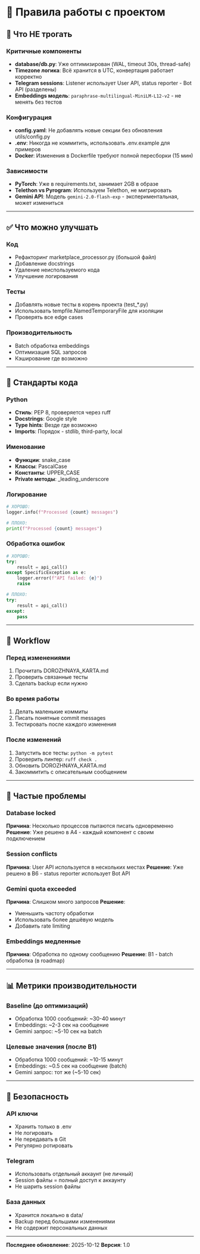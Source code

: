 # 📜 Правила работы с проектом

## 🚫 Что НЕ трогать

### Критичные компоненты
- **database/db.py**: Уже оптимизирован (WAL, timeout 30s, thread-safe)
- **Timezone логика**: Всё хранится в UTC, конвертация работает корректно
- **Telegram sessions**: Listener использует User API, status reporter - Bot API (разделены)
- **Embeddings модель**: `paraphrase-multilingual-MiniLM-L12-v2` - не менять без тестов

### Конфигурация
- **config.yaml**: Не добавлять новые секции без обновления utils/config.py
- **.env**: Никогда не коммитить, использовать .env.example для примеров
- **Docker**: Изменения в Dockerfile требуют полной пересборки (15 мин)

### Зависимости
- **PyTorch**: Уже в requirements.txt, занимает 2GB в образе
- **Telethon vs Pyrogram**: Используем Telethon, не мигрировать
- **Gemini API**: Модель `gemini-2.0-flash-exp` - экспериментальная, может измениться

---

## ✅ Что можно улучшать

### Код
- Рефакторинг marketplace_processor.py (большой файл)
- Добавление docstrings
- Удаление неиспользуемого кода
- Улучшение логирования

### Тесты
- Добавлять новые тесты в корень проекта (test_*.py)
- Использовать tempfile.NamedTemporaryFile для изоляции
- Проверять все edge cases

### Производительность
- Batch обработка embeddings
- Оптимизация SQL запросов
- Кэширование где возможно

---

## 🎯 Стандарты кода

### Python
- **Стиль**: PEP 8, проверяется через ruff
- **Docstrings**: Google style
- **Type hints**: Везде где возможно
- **Imports**: Порядок - stdlib, third-party, local

### Именование
- **Функции**: snake_case
- **Классы**: PascalCase
- **Константы**: UPPER_CASE
- **Private методы**: _leading_underscore

### Логирование
```python
# ХОРОШО:
logger.info(f"Processed {count} messages")

# ПЛОХО:
print(f"Processed {count} messages")
```

### Обработка ошибок
```python
# ХОРОШО:
try:
    result = api_call()
except SpecificException as e:
    logger.error(f"API failed: {e}")
    raise

# ПЛОХО:
try:
    result = api_call()
except:
    pass
```

---

## 🔄 Workflow

### Перед изменениями
1. Прочитать DOROZHNAYA_KARTA.md
2. Проверить связанные тесты
3. Сделать backup если нужно

### Во время работы
1. Делать маленькие коммиты
2. Писать понятные commit messages
3. Тестировать после каждого изменения

### После изменений
1. Запустить все тесты: `python -m pytest`
2. Проверить линтер: `ruff check .`
3. Обновить DOROZHNAYA_KARTA.md
4. Закоммитить с описательным сообщением

---

## 🐛 Частые проблемы

### Database locked
**Причина**: Несколько процессов пытаются писать одновременно
**Решение**: Уже решено в A4 - каждый компонент с своим подключением

### Session conflicts
**Причина**: User API используется в нескольких местах
**Решение**: Уже решено в B6 - status reporter использует Bot API

### Gemini quota exceeded
**Причина**: Слишком много запросов
**Решение**: 
- Уменьшить частоту обработки
- Использовать более дешёвую модель
- Добавить rate limiting

### Embeddings медленные
**Причина**: Обработка по одному сообщению
**Решение**: B1 - batch обработка (в roadmap)

---

## 📊 Метрики производительности

### Baseline (до оптимизаций)
- Обработка 1000 сообщений: ~30-40 минут
- Embeddings: ~2-3 сек на сообщение
- Gemini запрос: ~5-10 сек на batch

### Целевые значения (после B1)
- Обработка 1000 сообщений: ~10-15 минут
- Embeddings: ~0.5 сек на сообщение (batch)
- Gemini запрос: тот же (~5-10 сек)

---

## 🔐 Безопасность

### API ключи
- Хранить только в .env
- Не логировать
- Не передавать в Git
- Регулярно ротировать

### Telegram
- Использовать отдельный аккаунт (не личный)
- Session файлы = полный доступ к аккаунту
- Не шарить session файлы

### База данных
- Хранится локально в data/
- Backup перед большими изменениями
- Не содержит персональных данных

---

**Последнее обновление**: 2025-10-12
**Версия**: 1.0

